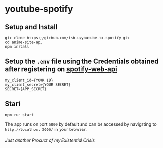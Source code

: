 # youtube-spotify

## Setup and Install
```
git clone https://github.com/ish-u/youtube-to-spotify.git
cd anime-site-api
npm install
```

## Setup the ```.env``` file using the Credentials obtained after registering on [spotify-web-api](https://developer.spotify.com/documentation/general/guides/app-settings/#register-your-app)
```
my_client_id={YOUR ID}
my_client_secret={YOUR SECRET}
SECRET={APP_SECRET}
```

##  Start
```
npm run start
```
The app runs on port ```5000``` by default and can be accessed by navigating to ```http://localhost:5000/``` in your browser.



###### _Just another Product of my Existential Crisis_
